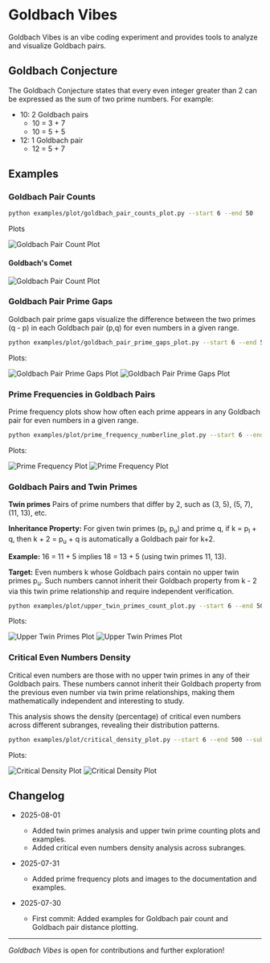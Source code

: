 # Goldbach Vibes

Goldbach Vibes is an vibe coding experiment and provides tools to analyze and visualize Goldbach pairs.

## Goldbach Conjecture

The Goldbach Conjecture states that every even integer greater than 2 can be expressed as the sum of two prime numbers. For example:

- 10: 2 Goldbach pairs
  - 10 = 3 + 7
  - 10 = 5 + 5
- 12: 1 Goldbach pair
  - 12 = 5 + 7

## Examples

### Goldbach Pair Counts

```bash
python examples/plot/goldbach_pair_counts_plot.py --start 6 --end 50
```

Plots

![Goldbach Pair Count Plot](imgs/goldbach_pairs_counts_6_50.png)

#### Goldbach's Comet

![Goldbach Pair Count Plot](imgs/goldbach_pairs_counts_6_2000.png)

### Goldbach Pair Prime Gaps

Goldbach pair prime gaps visualize the difference between the two primes (q - p) in each Goldbach pair (p,q) for even numbers in a given range.

```bash
python examples/plot/goldbach_pair_prime_gaps_plot.py --start 6 --end 50 
```

Plots:

![Goldbach Pair Prime Gaps Plot](imgs/goldbach_pair_prime_gaps_6_50.png)
![Goldbach Pair Prime Gaps Plot](imgs/goldbach_pair_prime_gaps_6_2000.png)

### Prime Frequencies in Goldbach Pairs

Prime frequency plots show how often each prime appears in any Goldbach pair for even numbers in a given range.

```bash
python examples/plot/prime_frequency_numberline_plot.py --start 6 --end 50
```

Plots:

![Prime Frequency Plot](imgs/prime_frequency_numberline_6_50.png)
![Prime Frequency Plot](imgs/prime_frequency_numberline_6_1000.png)

### Goldbach Pairs and Twin Primes

**Twin primes** Pairs of prime numbers that differ by 2, such as (3, 5), (5, 7), (11, 13), etc.

**Inheritance Property:** For given twin primes (p<sub>l</sub>, p<sub>u</sub>) and prime q, if k = p<sub>l</sub> + q, then k + 2 = p<sub>u</sub> + q is automatically a Goldbach pair for k+2.

**Example:** 16 = 11 + 5 implies 18 = 13 + 5 (using twin primes 11, 13).

**Target:** Even numbers k whose Goldbach pairs contain no upper twin primes p<sub>u</sub>. Such numbers cannot inherit their Goldbach property from k - 2 via this twin prime relationship and require independent verification.

```bash
python examples/plot/upper_twin_primes_count_plot.py --start 6 --end 50
```

Plots:

![Upper Twin Primes Plot](imgs/upper_twin_prime_counts_6_50.png)
![Upper Twin Primes Plot](imgs/upper_twin_prime_counts_6_1000.png)

### Critical Even Numbers Density

Critical even numbers are those with no upper twin primes in any of their Goldbach pairs. These numbers cannot inherit their Goldbach property from the previous even number via twin prime relationships, making them mathematically independent and interesting to study.

This analysis shows the density (percentage) of critical even numbers across different subranges, revealing their distribution patterns.

```bash
python examples/plot/critical_density_plot.py --start 6 --end 500 --subrange-size 50
```

Plots:

![Critical Density Plot](imgs/critical_density_6_500.png)
![Critical Density Plot](imgs/critical_density_6_20000.png)

## Changelog

- 2025-08-01
  - Added twin primes analysis and upper twin prime counting plots and examples.
  - Added critical even numbers density analysis across subranges.

- 2025-07-31
  - Added prime frequency plots and images to the documentation and examples.

- 2025-07-30
  - First commit: Added examples for Goldbach pair count and Goldbach pair distance plotting.

---

*Goldbach Vibes* is open for contributions and further exploration!
